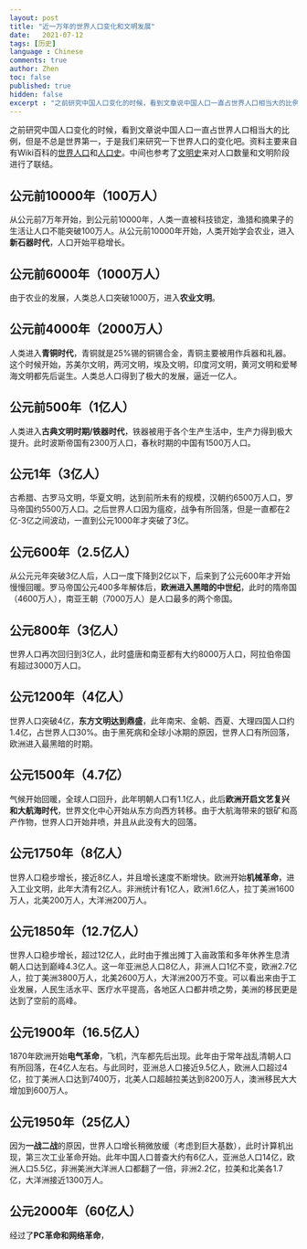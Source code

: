 ```yaml
---
layout: post
title: "近一万年的世界人口变化和文明发展"
date:   2021-07-12
tags: [历史]
language : Chinese
comments: true
author: Zhen
toc: false
published: true
hidden: false
excerpt : "之前研究中国人口变化的时候，看到文章说中国人口一直占世界人口相当大的比例，但是不总是世界第一，于是我们来研究一下世界人口的变化吧。"
---
```

之前研究中国人口变化的时候，看到文章说中国人口一直占世界人口相当大的比例，但是不总是世界第一，于是我们来研究一下世界人口的变化吧。资料主要来自有Wiki百科的[世界人口](https://zh.wikipedia.org/wiki/%E4%B8%96%E7%95%8C%E4%BA%BA%E5%8F%A3)和[人口史](https://zh.m.wikipedia.org/wiki/%E4%BA%BA%E5%8F%A3%E5%8F%B2)。中间也参考了[文明史](https://zh.wikipedia.org/wiki/%E6%96%87%E6%98%8E)来对人口数量和文明阶段进行了联结。

## 公元前10000年（100万人）
从公元前7万年开始，到公元前10000年，人类一直被科技锁定，渔猎和摘果子的生活让人口不能突破100万人。从公元前10000年开始，人类开始学会农业，进入**新石器时代**，人口开始平稳增长。

## 公元前6000年（1000万人）
由于农业的发展，人类总人口突破1000万，进入**农业文明**。

## 公元前4000年（2000万人）
人类进入**青铜时代**，青铜就是25%锡的铜锡合金，青铜主要被用作兵器和礼器。这个时候开始，苏美尔文明，两河文明，埃及文明，印度河文明，黄河文明和爱琴海文明都先后诞生。人类总人口得到了极大的发展，逼近一亿人。

## 公元前500年（1亿人）
人类进入**古典文明时期/铁器时代**，铁器被用于各个生产生活中，生产力得到极大提升。此时波斯帝国有2300万人口，春秋时期的中国有1500万人口。

## 公元1年（3亿人）
古希腊、古罗马文明，华夏文明，达到前所未有的规模，汉朝约6500万人口，罗马帝国约5500万人口。之后世界人口因为瘟疫，战争有所回落，但是一直都在2亿-3亿之间波动，一直到公元1000年才突破了3亿。

## 公元600年（2.5亿人）
从公元元年突破3亿人后，人口一度下降到2亿以下，后来到了公元600年才开始慢慢回暖。罗马帝国公元400多年解体后，**欧洲进入黑暗的中世纪**，此时的隋帝国（4600万人），南亚王朝（7000万人）是人口最多的两个帝国。

## 公元800年（3亿人）
世界人口再次回归到3亿人，此时盛唐和南亚都有大约8000万人口，阿拉伯帝国有超过3000万人口。

## 公元1200年（4亿人）
世界人口突破4亿，**东方文明达到鼎盛**，此年南宋、金朝、西夏、大理四国人口约1.4亿，占世界人口30%。由于黑死病和全球小冰期的原因，世界人口有所回落，欧洲进入最黑暗的时期。

## 公元1500年（4.7亿）
气候开始回暖，全球人口回升，此年明朝人口有1.1亿人，此后**欧洲开启文艺复兴和大航海时代**，世界文化中心开始从东方向西方转移。由于大航海带来的银矿和高产作物，世界人口开始井喷，并且从此没有大的回落。

## 公元1750年（8亿人）
世界人口稳步增长，接近8亿人，并且增长速度不断增快。欧洲开始**机械革命**，进入工业文明，此年大清有2亿人。非洲统计有1亿人，欧洲1.6亿人，拉丁美洲1600万人，北美200万人，大洋洲200万人。

## 公元1850年（12.7亿人）
世界人口稳步增长，超过12亿人，此时由于推出摊丁入亩政策和多年休养生息清朝人口达到巅峰4.3亿人。这一年亚洲总人口8亿人，非洲人口1亿不变，欧洲2.7亿人，拉丁美洲3800万人，北美2600万人，大洋洲200万不变。可以看出来由于工业发展，人民生活水平、医疗水平提高，各地区人口都井喷之势，美洲的移民更是达到了空前的高峰。

## 公元1900年（16.5亿人）
1870年欧洲开始**电气革命**，飞机，汽车都先后出现。此年由于常年战乱清朝人口有所回落，在4亿人左右。与此同时，亚洲总人口接近9.5亿人，欧洲人口超过4亿，拉丁美洲人口达到7400万，北美人口超越拉美达到8200万人，澳洲移民大大增加到600万人。

## 公元1950年（25亿人）
因为**一战二战**的原因，世界人口增长稍微放缓（考虑到巨大基数），此时计算机出现，第三次工业革命开始。此年中国人口普查大约有6亿人，亚洲总人口14亿，欧洲人口5.5亿，非洲美洲大洋洲人口都翻了一倍，非洲2.2亿，拉美和北美各1.7亿，大洋洲接近1300万人。

## 公元2000年（60亿人）
经过了**PC革命和网络革命**，
<!--stackedit_data:
eyJoaXN0b3J5IjpbMTI4NzE1NzQ1NywxOTk0NDY3NjYxLDEzNT
gxNTM0NjUsMTI5Nzc0MzU2NiwxNzI1MTY3MCwxNDQ1NzE2ODE5
XX0=
-->